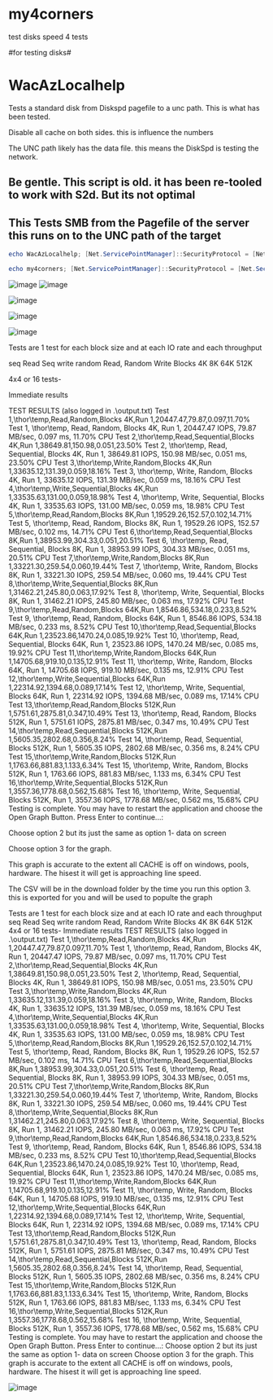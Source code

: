 # my4corners
test disks speed 4 tests 

#for testing disks#

# WacAzLocalhelp
Tests a standard disk from Diskspd pagefile to a unc path. This is what has been tested. 

Disable all cache on both sides. this is influence the numbers 

The UNC path likely has the data file. this means the DiskSpd is testing the network.


## Be gentle. This script is old. it has been re-tooled to work with S2d. But its not optimal ## 

## This Tests SMB from the Pagefile of the server this runs on to the UNC path of the target  ##


``` Powershell
echo WacAzLocalhelp; [Net.ServicePointManager]::SecurityProtocol = [Net.SecurityProtocolType]::Tls12; $path=Join-Path $PWD 'my4corners.ps1'; (New-Object Net.WebClient).DownloadFile('https://github.com/Louisjreeves/my4corners/raw/refs/heads/main/my4corners.ps1', $path); & $path
```


``` Powershell
echo my4corners; [Net.ServicePointManager]::SecurityProtocol = [Net.SecurityProtocolType]::Tls12; $path=Join-Path $PWD 'my4corners.ps1'; (New-Object Net.WebClient).DownloadFile('https://github.com/Louisjreeves/my4corners/raw/refs/heads/main/my4corners.ps1', $path); & $path
```




![image](https://github.com/user-attachments/assets/c972f617-0994-47bf-a8e1-f8de736c2d13)
![image](https://github.com/user-attachments/assets/0c33bc1f-d10c-4a12-b038-f21a68313b67)





![image](https://github.com/user-attachments/assets/2a3f63e7-08ec-49bc-9158-ba1fe8f50cd3)

![image](https://github.com/user-attachments/assets/76051e3a-66ed-449f-a7e3-1721ca32aa06)

![image](https://github.com/user-attachments/assets/c1a0309e-db99-43ce-912f-f4c343b60e90)


Tests are 1 test for each block size and at each IO rate and each throughput 

 seq Read Seq write
 random Read, Random Write
Blocks  4K  8K  64K  512K

4x4 or 16 tests- 

Immediate results 

TEST RESULTS (also logged in .\output.txt)
Test 1,\\thor\temp,Read,Random,Blocks 4K,Run 1,20447.47,79.87,0.097,11.70%
Test 1, \\thor\temp, Read, Random, Blocks 4K, Run 1, 20447.47 IOPS, 79.87 MB/sec, 0.097 ms, 11.70% CPU
Test 2,\\thor\temp,Read,Sequential,Blocks 4K,Run 1,38649.81,150.98,0.051,23.50%
Test 2, \\thor\temp, Read, Sequential, Blocks 4K, Run 1, 38649.81 IOPS, 150.98 MB/sec, 0.051 ms, 23.50% CPU
Test 3,\\thor\temp,Write,Random,Blocks 4K,Run 1,33635.12,131.39,0.059,18.16%
Test 3, \\thor\temp, Write, Random, Blocks 4K, Run 1, 33635.12 IOPS, 131.39 MB/sec, 0.059 ms, 18.16% CPU
Test 4,\\thor\temp,Write,Sequential,Blocks 4K,Run 1,33535.63,131.00,0.059,18.98%
Test 4, \\thor\temp, Write, Sequential, Blocks 4K, Run 1, 33535.63 IOPS, 131.00 MB/sec, 0.059 ms, 18.98% CPU
Test 5,\\thor\temp,Read,Random,Blocks 8K,Run 1,19529.26,152.57,0.102,14.71%
Test 5, \\thor\temp, Read, Random, Blocks 8K, Run 1, 19529.26 IOPS, 152.57 MB/sec, 0.102 ms, 14.71% CPU
Test 6,\\thor\temp,Read,Sequential,Blocks 8K,Run 1,38953.99,304.33,0.051,20.51%
Test 6, \\thor\temp, Read, Sequential, Blocks 8K, Run 1, 38953.99 IOPS, 304.33 MB/sec, 0.051 ms, 20.51% CPU
Test 7,\\thor\temp,Write,Random,Blocks 8K,Run 1,33221.30,259.54,0.060,19.44%
Test 7, \\thor\temp, Write, Random, Blocks 8K, Run 1, 33221.30 IOPS, 259.54 MB/sec, 0.060 ms, 19.44% CPU
Test 8,\\thor\temp,Write,Sequential,Blocks 8K,Run 1,31462.21,245.80,0.063,17.92%
Test 8, \\thor\temp, Write, Sequential, Blocks 8K, Run 1, 31462.21 IOPS, 245.80 MB/sec, 0.063 ms, 17.92% CPU
Test 9,\\thor\temp,Read,Random,Blocks 64K,Run 1,8546.86,534.18,0.233,8.52%
Test 9, \\thor\temp, Read, Random, Blocks 64K, Run 1, 8546.86 IOPS, 534.18 MB/sec, 0.233 ms, 8.52% CPU
Test 10,\\thor\temp,Read,Sequential,Blocks 64K,Run 1,23523.86,1470.24,0.085,19.92%
Test 10, \\thor\temp, Read, Sequential, Blocks 64K, Run 1, 23523.86 IOPS, 1470.24 MB/sec, 0.085 ms, 19.92% CPU
Test 11,\\thor\temp,Write,Random,Blocks 64K,Run 1,14705.68,919.10,0.135,12.91%
Test 11, \\thor\temp, Write, Random, Blocks 64K, Run 1, 14705.68 IOPS, 919.10 MB/sec, 0.135 ms, 12.91% CPU
Test 12,\\thor\temp,Write,Sequential,Blocks 64K,Run 1,22314.92,1394.68,0.089,17.14%
Test 12, \\thor\temp, Write, Sequential, Blocks 64K, Run 1, 22314.92 IOPS, 1394.68 MB/sec, 0.089 ms, 17.14% CPU
Test 13,\\thor\temp,Read,Random,Blocks 512K,Run 1,5751.61,2875.81,0.347,10.49%
Test 13, \\thor\temp, Read, Random, Blocks 512K, Run 1, 5751.61 IOPS, 2875.81 MB/sec, 0.347 ms, 10.49% CPU
Test 14,\\thor\temp,Read,Sequential,Blocks 512K,Run 1,5605.35,2802.68,0.356,8.24%
Test 14, \\thor\temp, Read, Sequential, Blocks 512K, Run 1, 5605.35 IOPS, 2802.68 MB/sec, 0.356 ms, 8.24% CPU
Test 15,\\thor\temp,Write,Random,Blocks 512K,Run 1,1763.66,881.83,1.133,6.34%
Test 15, \\thor\temp, Write, Random, Blocks 512K, Run 1, 1763.66 IOPS, 881.83 MB/sec, 1.133 ms, 6.34% CPU
Test 16,\\thor\temp,Write,Sequential,Blocks 512K,Run 1,3557.36,1778.68,0.562,15.68%
Test 16, \\thor\temp, Write, Sequential, Blocks 512K, Run 1, 3557.36 IOPS, 1778.68 MB/sec, 0.562 ms, 15.68% CPU
Testing is complete. You may have to restart the application and choose the Open Graph Button.
Press Enter to continue...: 



Choose option 2 but its just the same as option 1- data on screen 

Choose option 3 for the graph. 

This graph is accurate to the extent all CACHE is off on windows, pools, hardware. The hisest it will get is approaching line speed. 

The CSV will be in the download folder by the time you run this option 3. this is exported for you and will be used to populte the graph 



Tests are 1 test for each block size and at each IO rate and each throughput 
 seq Read Seq write
 random Read, Random Write
Blocks  4K  8K  64K  512K
4x4 or 16 tests- 
Immediate results 
TEST RESULTS (also logged in .\output.txt)
Test 1,\\thor\temp,Read,Random,Blocks 4K,Run 1,20447.47,79.87,0.097,11.70%
Test 1, \\thor\temp, Read, Random, Blocks 4K, Run 1, 20447.47 IOPS, 79.87 MB/sec, 0.097 ms, 11.70% CPU
Test 2,\\thor\temp,Read,Sequential,Blocks 4K,Run 1,38649.81,150.98,0.051,23.50%
Test 2, \\thor\temp, Read, Sequential, Blocks 4K, Run 1, 38649.81 IOPS, 150.98 MB/sec, 0.051 ms, 23.50% CPU
Test 3,\\thor\temp,Write,Random,Blocks 4K,Run 1,33635.12,131.39,0.059,18.16%
Test 3, \\thor\temp, Write, Random, Blocks 4K, Run 1, 33635.12 IOPS, 131.39 MB/sec, 0.059 ms, 18.16% CPU
Test 4,\\thor\temp,Write,Sequential,Blocks 4K,Run 1,33535.63,131.00,0.059,18.98%
Test 4, \\thor\temp, Write, Sequential, Blocks 4K, Run 1, 33535.63 IOPS, 131.00 MB/sec, 0.059 ms, 18.98% CPU
Test 5,\\thor\temp,Read,Random,Blocks 8K,Run 1,19529.26,152.57,0.102,14.71%
Test 5, \\thor\temp, Read, Random, Blocks 8K, Run 1, 19529.26 IOPS, 152.57 MB/sec, 0.102 ms, 14.71% CPU
Test 6,\\thor\temp,Read,Sequential,Blocks 8K,Run 1,38953.99,304.33,0.051,20.51%
Test 6, \\thor\temp, Read, Sequential, Blocks 8K, Run 1, 38953.99 IOPS, 304.33 MB/sec, 0.051 ms, 20.51% CPU
Test 7,\\thor\temp,Write,Random,Blocks 8K,Run 1,33221.30,259.54,0.060,19.44%
Test 7, \\thor\temp, Write, Random, Blocks 8K, Run 1, 33221.30 IOPS, 259.54 MB/sec, 0.060 ms, 19.44% CPU
Test 8,\\thor\temp,Write,Sequential,Blocks 8K,Run 1,31462.21,245.80,0.063,17.92%
Test 8, \\thor\temp, Write, Sequential, Blocks 8K, Run 1, 31462.21 IOPS, 245.80 MB/sec, 0.063 ms, 17.92% CPU
Test 9,\\thor\temp,Read,Random,Blocks 64K,Run 1,8546.86,534.18,0.233,8.52%
Test 9, \\thor\temp, Read, Random, Blocks 64K, Run 1, 8546.86 IOPS, 534.18 MB/sec, 0.233 ms, 8.52% CPU
Test 10,\\thor\temp,Read,Sequential,Blocks 64K,Run 1,23523.86,1470.24,0.085,19.92%
Test 10, \\thor\temp, Read, Sequential, Blocks 64K, Run 1, 23523.86 IOPS, 1470.24 MB/sec, 0.085 ms, 19.92% CPU
Test 11,\\thor\temp,Write,Random,Blocks 64K,Run 1,14705.68,919.10,0.135,12.91%
Test 11, \\thor\temp, Write, Random, Blocks 64K, Run 1, 14705.68 IOPS, 919.10 MB/sec, 0.135 ms, 12.91% CPU
Test 12,\\thor\temp,Write,Sequential,Blocks 64K,Run 1,22314.92,1394.68,0.089,17.14%
Test 12, \\thor\temp, Write, Sequential, Blocks 64K, Run 1, 22314.92 IOPS, 1394.68 MB/sec, 0.089 ms, 17.14% CPU
Test 13,\\thor\temp,Read,Random,Blocks 512K,Run 1,5751.61,2875.81,0.347,10.49%
Test 13, \\thor\temp, Read, Random, Blocks 512K, Run 1, 5751.61 IOPS, 2875.81 MB/sec, 0.347 ms, 10.49% CPU
Test 14,\\thor\temp,Read,Sequential,Blocks 512K,Run 1,5605.35,2802.68,0.356,8.24%
Test 14, \\thor\temp, Read, Sequential, Blocks 512K, Run 1, 5605.35 IOPS, 2802.68 MB/sec, 0.356 ms, 8.24% CPU
Test 15,\\thor\temp,Write,Random,Blocks 512K,Run 1,1763.66,881.83,1.133,6.34%
Test 15, \\thor\temp, Write, Random, Blocks 512K, Run 1, 1763.66 IOPS, 881.83 MB/sec, 1.133 ms, 6.34% CPU
Test 16,\\thor\temp,Write,Sequential,Blocks 512K,Run 1,3557.36,1778.68,0.562,15.68%
Test 16, \\thor\temp, Write, Sequential, Blocks 512K, Run 1, 3557.36 IOPS, 1778.68 MB/sec, 0.562 ms, 15.68% CPU
Testing is complete. You may have to restart the application and choose the Open Graph Button.
Press Enter to continue...: 
Choose option 2 but its just the same as option 1- data on screen 
Choose option 3 for the graph. 
This graph is accurate to the extent all CACHE is off on windows, pools, hardware. The hisest it will get is approaching line speed. 









![image](https://github.com/user-attachments/assets/4c126807-0eaa-425b-87a4-b59d9901a9bf)



